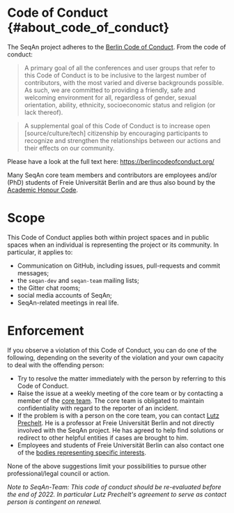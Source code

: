 <!--
    SPDX-FileCopyrightText: 2006-2023, Knut Reinert & Freie Universität Berlin
    SPDX-FileCopyrightText: 2016-2023, Knut Reinert & MPI für molekulare Genetik
    SPDX-License-Identifier: CC-BY-4.0
-->

# Code of Conduct {#about_code_of_conduct}

The SeqAn project adheres to the [Berlin Code of Conduct](https://berlincodeofconduct.org/). From the code of conduct:

> A primary goal of all the conferences and user groups that refer to this Code of Conduct is to be inclusive to the largest number of contributors, with the most varied and diverse backgrounds possible. As such, we are committed to providing a friendly, safe and welcoming environment for all, regardless of gender, sexual orientation, ability, ethnicity, socioeconomic status and religion (or lack thereof).

> A supplemental goal of this Code of Conduct is to increase open [source/culture/tech] citizenship by encouraging participants to recognize and strengthen the relationships between our actions and their effects on our community.

Please have a look at the full text here: https://berlincodeofconduct.org/

Many SeqAn core team members and contributors are employees and/or (PhD) students of Freie Universität Berlin and
are thus also bound by the
[Academic Honour Code](https://www.fu-berlin.de/service/zuvdocs/amtsblatt/2002/ab292002.pdf).

# Scope

This Code of Conduct applies both within project spaces and in public spaces when an individual is representing the
project or its community. In particular, it applies to:

  * Communication on GitHub, including issues, pull-requests and commit messages;
  * the `seqan-dev` and `seqan-team` mailing lists;
  * the Gitter chat rooms;
  * social media accounts of SeqAn;
  * SeqAn-related meetings in real life.

# Enforcement

If you observe a violation of this Code of Conduct, you can do one of the following, depending on the severity of
the violation and your own capacity to deal with the offending person:

  * Try to resolve the matter immediately with the person by referring to this Code of Conduct.
  * Raise the issue at a weekly meeting of the core team or by contacting a member of the
    [core team](https://github.com/orgs/seqan/teams/core). The core team is obligated to maintain confidentiality with
    regard to the reporter of an incident.
  * If the problem is with a person on the core team, you can contact [Lutz Prechelt](mailto:<prechelt@inf.fu-berlin.de>).
    He is a professor at Freie Universität Berlin and not directly involved with the SeqAn project. He has agreed to
    help find solutions or redirect to other helpful entities if cases are brought to him.
  * Employees and students of Freie Universität Berlin can also contact one of the
    [bodies representing specific interests](https://www.fu-berlin.de/en/einrichtungen/interessenvertretungen/index.html).

None of the above suggestions limit your possibilities to pursue other professional/legal council or action.

*Note to SeqAn-Team: This code of conduct should be re-evaluated before the end of 2022. In particular Lutz Prechelt's
agreement to serve as contact person is contingent on renewal.*
